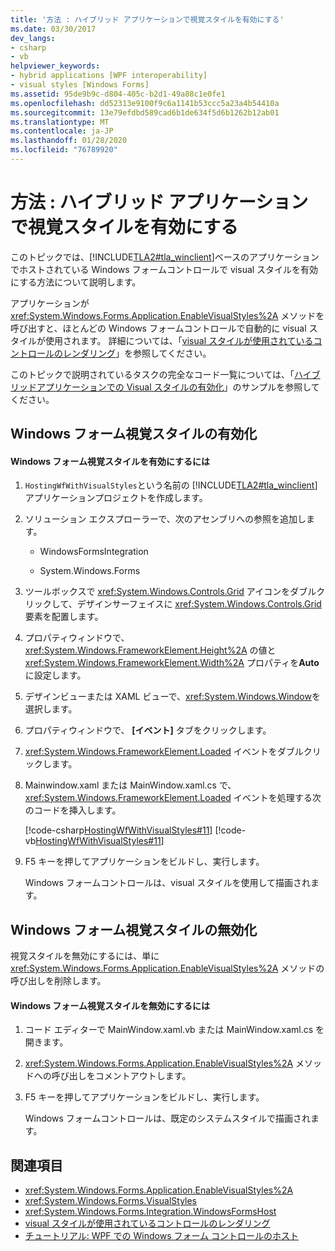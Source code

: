 ```yaml
---
title: '方法 : ハイブリッド アプリケーションで視覚スタイルを有効にする'
ms.date: 03/30/2017
dev_langs:
- csharp
- vb
helpviewer_keywords:
- hybrid applications [WPF interoperability]
- visual styles [Windows Forms]
ms.assetid: 95de9b9c-d804-405c-b2d1-49a88c1e0fe1
ms.openlocfilehash: dd52313e9100f9c6a1141b53ccc5a23a4b54410a
ms.sourcegitcommit: 13e79efdbd589cad6b1de634f5d6b1262b12ab01
ms.translationtype: MT
ms.contentlocale: ja-JP
ms.lasthandoff: 01/28/2020
ms.locfileid: "76789920"
---
```

# <a name="how-to-enable-visual-styles-in-a-hybrid-application"></a>方法 : ハイブリッド アプリケーションで視覚スタイルを有効にする
このトピックでは、[!INCLUDE[TLA2#tla_winclient](../../../../includes/tla2sharptla-winclient-md.md)]ベースのアプリケーションでホストされている Windows フォームコントロールで visual スタイルを有効にする方法について説明します。  
  
 アプリケーションが <xref:System.Windows.Forms.Application.EnableVisualStyles%2A> メソッドを呼び出すと、ほとんどの Windows フォームコントロールで自動的に visual スタイルが使用されます。 詳細については、「[visual スタイルが使用されているコントロールのレンダリング](../../winforms/controls/rendering-controls-with-visual-styles.md)」を参照してください。  
  
 このトピックで説明されているタスクの完全なコード一覧については、「[ハイブリッドアプリケーションでの Visual スタイルの有効化](https://go.microsoft.com/fwlink/?LinkID=159986)」のサンプルを参照してください。  
  
## <a name="enabling-windows-forms-visual-styles"></a>Windows フォーム視覚スタイルの有効化  
  
#### <a name="to-enable-windows-forms-visual-styles"></a>Windows フォーム視覚スタイルを有効にするには  
  
1. `HostingWfWithVisualStyles`という名前の [!INCLUDE[TLA2#tla_winclient](../../../../includes/tla2sharptla-winclient-md.md)] アプリケーションプロジェクトを作成します。  
  
2. ソリューション エクスプローラーで、次のアセンブリへの参照を追加します。  
  
    - WindowsFormsIntegration  
  
    - System.Windows.Forms  
  
3. ツールボックスで <xref:System.Windows.Controls.Grid> アイコンをダブルクリックして、デザインサーフェイスに <xref:System.Windows.Controls.Grid> 要素を配置します。  
  
4. プロパティウィンドウで、<xref:System.Windows.FrameworkElement.Height%2A> の値と <xref:System.Windows.FrameworkElement.Width%2A> プロパティを**Auto**に設定します。  
  
5. デザインビューまたは XAML ビューで、<xref:System.Windows.Window>を選択します。  
  
6. プロパティウィンドウで、 **[イベント]** タブをクリックします。  
  
7. <xref:System.Windows.FrameworkElement.Loaded> イベントをダブルクリックします。
  
8. Mainwindow.xaml または MainWindow.xaml.cs で、<xref:System.Windows.FrameworkElement.Loaded> イベントを処理する次のコードを挿入します。  
  
     [!code-csharp[HostingWfWithVisualStyles#11](~/samples/snippets/csharp/VS_Snippets_Wpf/HostingWfWithVisualStyles/CSharp/HostingWfWithVisualStyles/Window1.xaml.cs#11)]
     [!code-vb[HostingWfWithVisualStyles#11](~/samples/snippets/visualbasic/VS_Snippets_Wpf/HostingWfWithVisualStyles/VisualBasic/HostingWfWithVisualStyles/Window1.xaml.vb#11)]  
  
9. F5 キーを押してアプリケーションをビルドし、実行します。  
  
     Windows フォームコントロールは、visual スタイルを使用して描画されます。  
  
## <a name="disabling-windows-forms-visual-styles"></a>Windows フォーム視覚スタイルの無効化  
 視覚スタイルを無効にするには、単に <xref:System.Windows.Forms.Application.EnableVisualStyles%2A> メソッドの呼び出しを削除します。  
  
#### <a name="to-disable-windows-forms-visual-styles"></a>Windows フォーム視覚スタイルを無効にするには  
  
1. コード エディターで MainWindow.xaml.vb または MainWindow.xaml.cs を開きます。  
  
2. <xref:System.Windows.Forms.Application.EnableVisualStyles%2A> メソッドへの呼び出しをコメントアウトします。  
  
3. F5 キーを押してアプリケーションをビルドし、実行します。  
  
     Windows フォームコントロールは、既定のシステムスタイルで描画されます。  
  
## <a name="see-also"></a>関連項目

- <xref:System.Windows.Forms.Application.EnableVisualStyles%2A>
- <xref:System.Windows.Forms.VisualStyles>
- <xref:System.Windows.Forms.Integration.WindowsFormsHost>
- [visual スタイルが使用されているコントロールのレンダリング](../../winforms/controls/rendering-controls-with-visual-styles.md)
- [チュートリアル: WPF での Windows フォーム コントロールのホスト](walkthrough-hosting-a-windows-forms-control-in-wpf.md)

